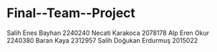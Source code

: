 # Final--Team--Project
Salih Enes Bayhan 2240240
Necati Karakoca 2078178
Alp Eren Okur 2240380
Baran Kaya 2312957
Salih Doğukan Erdurmuş 2015022
